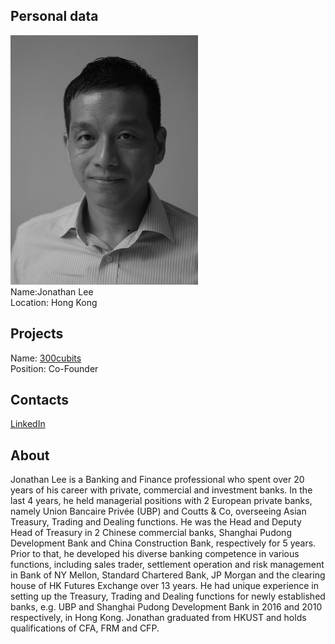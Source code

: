 ## Personal data
![Jonathan Lee photo](../people/photo/jonathan_lee.jpg)  
Name:Jonathan Lee  
Location: Hong Kong  
## Projects 
Name: [300cubits](../projects/300cubits.md)  
Position: Co-Founder 
## Contacts
[LinkedIn](https://www.linkedin.com/in/jonathan-lee-92b158/)  

## About
Jonathan Lee is a Banking and Finance professional who spent over 20 years of his career with private, commercial and investment banks. In the last 4 years, he held managerial positions with 2 European private banks, namely Union Bancaire Privée (UBP) and Coutts & Co, overseeing Asian Treasury, Trading and Dealing functions. He was the Head and Deputy Head of Treasury in 2 Chinese commercial banks, Shanghai Pudong Development Bank and China Construction Bank, respectively for 5 years. Prior to that, he developed his diverse banking competence in various functions, including sales trader, settlement operation and risk management in Bank of NY Mellon, Standard Chartered Bank, JP Morgan and the clearing house of HK Futures Exchange over 13 years. He had unique experience in setting up the Treasury, Trading and Dealing functions for newly established banks, e.g. UBP and Shanghai Pudong Development Bank in 2016 and 2010 respectively, in Hong Kong. Jonathan graduated from HKUST and holds qualifications of CFA, FRM and CFP.
